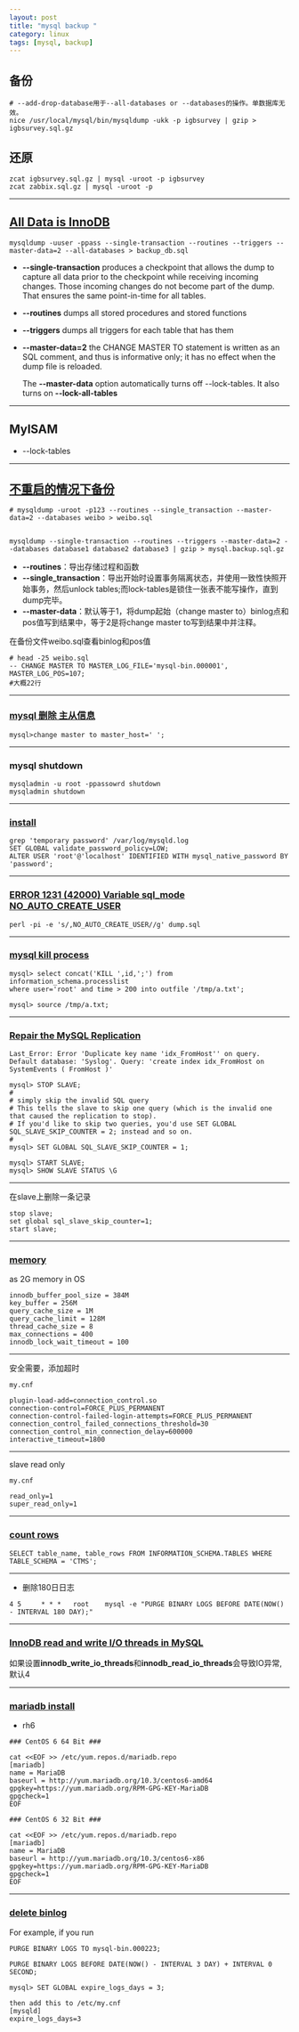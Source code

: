 ```yaml
---
layout: post
title: "mysql backup "
category: linux
tags: [mysql, backup]
---
```


## 备份

```
# --add-drop-database用于--all-databases or --databases的操作。单数据库无效。
nice /usr/local/mysql/bin/mysqldump -ukk -p igbsurvey | gzip > igbsurvey.sql.gz
```

## 还原

```
zcat igbsurvey.sql.gz | mysql -uroot -p igbsurvey
zcat zabbix.sql.gz | mysql -uroot -p
```

--- 

## [All Data is InnoDB](https://dba.stackexchange.com/questions/19532/safest-way-to-perform-mysqldump-on-a-live-system-with-active-reads-and-writes)

```
mysqldump -uuser -ppass --single-transaction --routines --triggers --master-data=2 --all-databases > backup_db.sql
```

* **--single-transaction** produces a checkpoint that allows the dump to capture all data prior to the checkpoint while receiving incoming changes. Those incoming changes do not become part of the dump. That ensures the same point-in-time for all tables.

* **--routines** dumps all stored procedures and stored functions

* **--triggers** dumps all triggers for each table that has them

* **--master-data=2** the CHANGE MASTER TO statement is written as an SQL comment, and thus is informative only; it has no effect when the dump file is reloaded. 

    The **--master-data** option automatically turns off --lock-tables. It also turns on **--lock-all-tables**

---

## MyISAM 

* --lock-tables

---

## [不重启的情况下备份](http://lizhenliang.blog.51cto.com/7876557/1669829)

```
# mysqldump -uroot -p123 --routines --single_transaction --master-data=2 --databases weibo > weibo.sql


mysqldump --single-transaction --routines --triggers --master-data=2 --databases database1 database2 database3 | gzip > mysql.backup.sql.gz
```

* **--routines**：导出存储过程和函数
* **--single_transaction**：导出开始时设置事务隔离状态，并使用一致性快照开始事务，然后unlock tables;而lock-tables是锁住一张表不能写操作，直到dump完毕。
* **--master-data**：默认等于1，将dump起始（change master to）binlog点和pos值写到结果中，等于2是将change master to写到结果中并注释。

在备份文件weibo.sql查看binlog和pos值

```
# head -25 weibo.sql
-- CHANGE MASTER TO MASTER_LOG_FILE='mysql-bin.000001', MASTER_LOG_POS=107;
#大概22行
```


---

### [mysql 删除 主从信息](://blog.csdn.net/wulantian/article/details/8463394)


```
mysql>change master to master_host=' ';
```

---

### mysql shutdown

```
mysqladmin -u root -ppassowrd shutdown
mysqladmin shutdown
```

---

### [install](https://dev.mysql.com/downloads/repo/yum/)


```
grep 'temporary password' /var/log/mysqld.log
SET GLOBAL validate_password_policy=LOW;
ALTER USER 'root'@'localhost' IDENTIFIED WITH mysql_native_password BY 'password';
```

--- 


### [ERROR 1231 (42000)  Variable sql_mode NO_AUTO_CREATE_USER](https://stackoverflow.com/questions/55503831/error-1231-42000-with-sql-mode-when-trying-to-import-a-sql-dump-in-mysql-workb)

```
perl -pi -e 's/,NO_AUTO_CREATE_USER//g' dump.sql
```

---


### [mysql kill process](https://stackoverflow.com/questions/1903838/how-do-i-kill-all-the-processes-in-mysql-show-processlist)

```
mysql> select concat('KILL ',id,';') from information_schema.processlist
where user='root' and time > 200 into outfile '/tmp/a.txt';

mysql> source /tmp/a.txt;
```

---


### [Repair the MySQL Replication](https://www.howtoforge.com/how-to-repair-mysql-replication)

```
Last_Error: Error 'Duplicate key name 'idx_FromHost'' on query. Default database: 'Syslog'. Query: 'create index idx_FromHost on SystemEvents ( FromHost )'
```

```
mysql> STOP SLAVE;
#
# simply skip the invalid SQL query
# This tells the slave to skip one query (which is the invalid one that caused the replication to stop). 
# If you'd like to skip two queries, you'd use SET GLOBAL SQL_SLAVE_SKIP_COUNTER = 2; instead and so on.
#
mysql> SET GLOBAL SQL_SLAVE_SKIP_COUNTER = 1;

mysql> START SLAVE;
mysql> SHOW SLAVE STATUS \G
```


---

在slave上删除一条记录

```
stop slave;
set global sql_slave_skip_counter=1;
start slave;
```

---

### [memory](https://stackoverflow.com/questions/1178736/mysql-maximum-memory-usage)

as 2G memory in OS

```
innodb_buffer_pool_size = 384M
key_buffer = 256M
query_cache_size = 1M
query_cache_limit = 128M
thread_cache_size = 8
max_connections = 400
innodb_lock_wait_timeout = 100
```

---

安全需要，添加超时

```
my.cnf 

plugin-load-add=connection_control.so
connection-control=FORCE_PLUS_PERMANENT
connection-control-failed-login-attempts=FORCE_PLUS_PERMANENT
connection_control_failed_connections_threshold=30
connection_control_min_connection_delay=600000
interactive_timeout=1800
```

---

slave read only

```
my.cnf

read_only=1
super_read_only=1
```

---

### [count rows](https://stackoverflow.com/questions/286039/get-record-counts-for-all-tables-in-mysql-database)

```
SELECT table_name, table_rows FROM INFORMATION_SCHEMA.TABLES WHERE TABLE_SCHEMA = 'CTMS';
```

---

+ 删除180日日志

```
4 5     * * *   root    mysql -e "PURGE BINARY LOGS BEFORE DATE(NOW() - INTERVAL 180 DAY);"
```

---

### [InnoDB read and write I/O threads in MySQL](https://www.saotn.org/mysql-innodb-performance-improvement/)


如果设置**innodb_write_io_threads**和**innodb_read_io_threads**会导致IO异常, 默认4


---

### [mariadb install](https://www.itzgeek.com/how-tos/linux/centos-how-tos/how-to-install-mariadb-on-centos-6-rhel-6.html)

+ rh6

```
### CentOS 6 64 Bit ###

cat <<EOF >> /etc/yum.repos.d/mariadb.repo
[mariadb]
name = MariaDB
baseurl = http://yum.mariadb.org/10.3/centos6-amd64
gpgkey=https://yum.mariadb.org/RPM-GPG-KEY-MariaDB
gpgcheck=1
EOF

### CentOS 6 32 Bit ###

cat <<EOF >> /etc/yum.repos.d/mariadb.repo
[mariadb]
name = MariaDB
baseurl = http://yum.mariadb.org/10.3/centos6-x86
gpgkey=https://yum.mariadb.org/RPM-GPG-KEY-MariaDB
gpgcheck=1
EOF
```

---


### [delete binlog](https://gist.github.com/tiagocardosos/0d8e7e95316696be7a400e2c60909c43)



For example, if you run

```
PURGE BINARY LOGS TO mysql-bin.000223;
```

```
PURGE BINARY LOGS BEFORE DATE(NOW() - INTERVAL 3 DAY) + INTERVAL 0 SECOND;
```

```
mysql> SET GLOBAL expire_logs_days = 3;
```

```
then add this to /etc/my.cnf
[mysqld]
expire_logs_days=3
```


